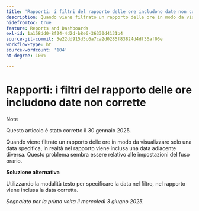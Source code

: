 ```yaml
---
title: 'Rapporti: i filtri del rapporto delle ore includono date non corrette'
description: Quando viene filtrato un rapporto delle ore in modo da visualizzare solo una data specifica, in realtà nel rapporto viene inclusa una data adiacente diversa. Questo problema sembra essere relativo alle impostazioni del fuso orario.
hidefromtoc: true
feature: Reports and Dashboards
exl-id: 1a158dd0-8f24-4d2d-b8e6-36330d4131b4
source-git-commit: 5e22dd915d5c6a7ca2d0285f83824d4df36af06e
workflow-type: ht
source-wordcount: '104'
ht-degree: 100%

---
```


# Rapporti: i filtri del rapporto delle ore includono date non corrette

>[!NOTE]
>
>Questo articolo è stato corretto il 30 gennaio 2025.

Quando viene filtrato un rapporto delle ore in modo da visualizzare solo una data specifica, in realtà nel rapporto viene inclusa una data adiacente diversa. Questo problema sembra essere relativo alle impostazioni del fuso orario.

**Soluzione alternativa**

Utilizzando la modalità testo per specificare la data nel filtro, nel rapporto viene inclusa la data corretta.

_Segnalato per la prima volta il mercoledì 3 giugno 2025._
